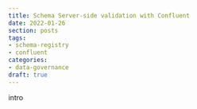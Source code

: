 ```yaml
---
title: Schema Server-side validation with Confluent
date: 2022-01-26
section: posts
tags:
- schema-registry
- confluent
categories:
- data-governance
draft: true
---
```


intro